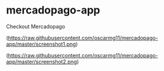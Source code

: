 # mercadopago-app
Checkout Mercadopago

(https://raw.githubusercontent.com/oscarmg11/mercadopago-app/master/screenshot1.png)

(https://raw.githubusercontent.com/oscarmg11/mercadopago-app/master/screenshot2.png)
